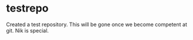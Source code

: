 # testrepo
Created a test repository. This will be gone once we become competent at git.
Nik is special.
